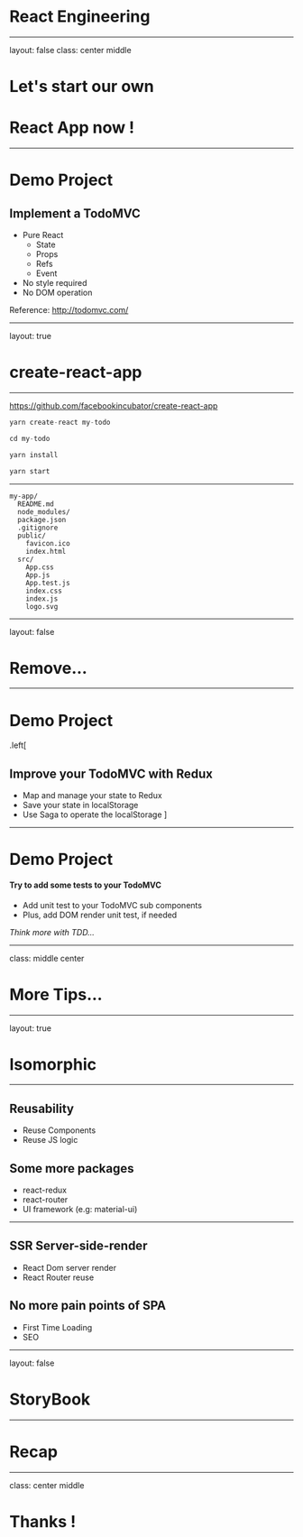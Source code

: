 # React Engineering

---
layout: false
class: center middle
# Let's start our own
# React App now !

---
# Demo Project

## Implement a TodoMVC
- Pure React
  - State
  - Props
  - Refs
  - Event
- No style required
- No DOM operation

Reference: http://todomvc.com/

---
layout: true
# create-react-app
---

https://github.com/facebookincubator/create-react-app

```js
yarn create-react my-todo

cd my-todo

yarn install

yarn start
```
---

```plain
my-app/
  README.md
  node_modules/
  package.json
  .gitignore
  public/
    favicon.ico
    index.html
  src/
    App.css
    App.js
    App.test.js
    index.css
    index.js
    logo.svg
```

---
layout: false

# Remove... 

---

# Demo Project
.left[
## Improve your TodoMVC with Redux
- Map and manage your state to Redux
- Save your state in localStorage
- Use Saga to operate the localStorage
]

---

# Demo Project
#### Try to add some tests to your TodoMVC 
- Add unit test to your TodoMVC sub components
- Plus, add DOM render unit test, if needed

*Think more with TDD...*

---
class: middle center

# More Tips...

---
layout: true
# Isomorphic

---

## Reusability
- Reuse Components
- Reuse JS logic

## Some more packages

- react-redux
- react-router
- UI framework (e.g: material-ui)

---
## SSR Server-side-render

- React Dom server render
- React Router reuse

## No more pain points of SPA
- First Time Loading
- SEO

---
layout: false

# StoryBook


---
# Recap

---
class: center middle
# Thanks !
